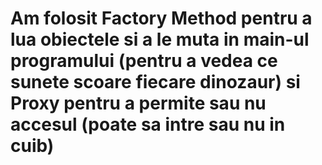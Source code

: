 # Am folosit Factory Method pentru a lua obiectele si a le muta in main-ul programului (pentru a vedea ce sunete scoare fiecare dinozaur) si Proxy pentru a permite sau nu accesul (poate sa intre sau nu in cuib)
